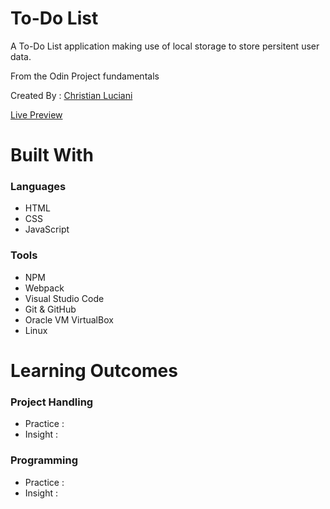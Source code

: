 # To-Do List
<p>A To-Do List application making use of local storage to store persitent user data.</p>
<p>From the Odin Project fundamentals <a href=https://www.theodinproject.com/lessons/node-path-javascript-todo-list></a></p>
<p>Created By : <a href="https://github.com/LucianiChristian">Christian Luciani</a></p> 
<a href="#">Live Preview</a>

# Built With
<h3> Languages </h3>
<ul>
  <li>HTML</li>
  <li>CSS</li>
  <li>JavaScript</li>
</ul>
<h3> Tools </h3>
<ul>
  <li>NPM</li>
  <li>Webpack</li>
  <li>Visual Studio Code</li>
  <li>Git & GitHub</li>
  <li>Oracle VM VirtualBox </li>
  <li>Linux</li>
</ul>

# Learning Outcomes
<h3>Project Handling</h3>
<ul>
  <li>Practice : </li>
  <li>Insight : </li>
</ul>
<h3>Programming</h3>
<ul>
  <li>Practice :</li>
  <li>Insight :</li>
</ul>


